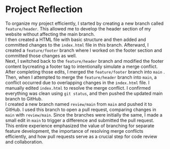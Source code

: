 # Project Reflection
To organize my project efficiently, I started by creating a new branch called `feature/header`. This allowed me to develop the header section of my website without affecting the main branch.  
I then created a HTML file with basic structure and then added and committed changes to the `index.html` file in this branch. Afterward, I created a `feature/footer` branch where I worked on the footer section and committed those changes as well.  
Next, I switched back to the `feature/header` branch and modified the footer content bycreating a footer tag to intentionally simulate a merge conflict. After completing those edits, I merged the `feature/footer` branch into `main` .   
Then, when I attempted to merge the `feature/header` branch into `main`, a conflict occurred due to overlapping changes in the `index.html` file. I manually edited `index.html` to resolve the merge conflict. I confirmed everything was clean using `git status`, and then pushed the updated main branch to GitHub.  
 I created a new branch named `review/main` from `main` and pushed it to GitHub. I used this branch to open a pull request, comparing changes in `main` with `review/main`. Since the branches were initially the same, I made a small edit in `main` to trigger a difference and submitted the pull request.  
 This entire experience emphasized the value of branching for separate feature development, the importance of resolving merge conflicts efficiently, and how pull requests serve as a crucial step for code review and collaboration.
